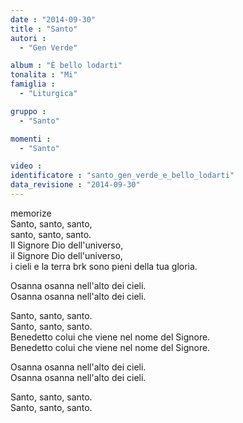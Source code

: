 ```yaml
---
date : "2014-09-30"
title : "Santo"
autori : 
  - "Gen Verde"

album : "È bello lodarti"
tonalita : "Mi"
famiglia : 
  - "Liturgica"

gruppo : 
  - "Santo"

momenti : 
  - "Santo"

video : 
identificatore : "santo_gen_verde_e_bello_lodarti"
data_revisione : "2014-09-30"
---
```

memorize  
Santo, santo, santo,  
santo, santo, santo.  
Il Signore Dio dell'universo,  
il Signore Dio dell'universo,  
i cieli e la terra brk sono pieni della tua gloria.  
  
  
Osanna osanna nell'alto dei cieli.  
Osanna osanna nell'alto dei cieli.  
  
  
Santo, santo, santo.  
Santo, santo, santo.  
Benedetto colui che viene nel nome del Signore.   
Benedetto colui che viene nel nome del Signore.   
  
  
Osanna osanna nell'alto dei cieli.  
Osanna osanna nell'alto dei cieli.  
  
  
Santo, santo, santo.  
Santo, santo, santo.  
  
